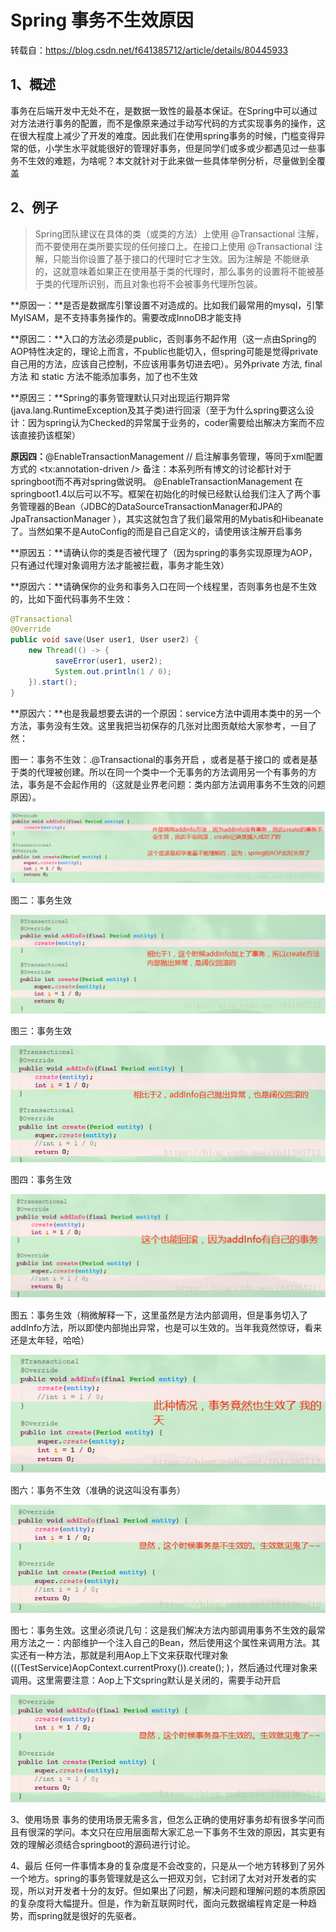 # Spring 事务不生效原因

转载自：https://blog.csdn.net/f641385712/article/details/80445933



## 1、概述

事务在后端开发中无处不在，是数据一致性的最基本保证。在Spring中可以通过对方法进行事务的配置，而不是像原来通过手动写代码的方式实现事务的操作，这在很大程度上减少了开发的难度。因此我们在使用spring事务的时候，门槛变得异常的低，小学生水平就能很好的管理好事务，但是同学们或多或少都遇见过一些事务不生效的难题，为啥呢？本文就针对于此来做一些具体举例分析，尽量做到全覆盖

## 2、例子

> Spring团队建议在具体的类（或类的方法）上使用 @Transactional 注解，而不要使用在类所要实现的任何接口上。在接口上使用 @Transactional 注解，只能当你设置了基于接口的代理时它才生效。因为注解是 不能继承 的，这就意味着如果正在使用基于类的代理时，那么事务的设置将不能被基于类的代理所识别，而且对象也将不会被事务代理所包装。

**原因一：**是否是数据库引擎设置不对造成的。比如我们最常用的mysql，引擎MyISAM，是不支持事务操作的。需要改成InnoDB才能支持

**原因二：**入口的方法必须是public，否则事务不起作用（这一点由Spring的AOP特性决定的，理论上而言，不public也能切入，但spring可能是觉得private自己用的方法，应该自己控制，不应该用事务切进去吧）。另外private 方法, final 方法 和 static 方法不能添加事务，加了也不生效

**原因三：**Spring的事务管理默认只对出现运行期异常(java.lang.RuntimeException及其子类)进行回滚（至于为什么spring要这么设计：因为spring认为Checked的异常属于业务的，coder需要给出解决方案而不应该直接扔该框架）

**原因四：**@EnableTransactionManagement // 启注解事务管理，等同于xml配置方式的 <tx:annotation-driven />
备注：本系列所有博文的讨论都针对于springboot而不再对spring做说明。
@EnableTransactionManagement 在springboot1.4以后可以不写。框架在初始化的时候已经默认给我们注入了两个事务管理器的Bean（JDBC的DataSourceTransactionManager和JPA的JpaTransactionManager ），其实这就包含了我们最常用的Mybatis和Hibeanate了。当然如果不是AutoConfig的而是自己自定义的，请使用该注解开启事务

**原因五：**请确认你的类是否被代理了（因为spring的事务实现原理为AOP，只有通过代理对象调用方法才能被拦截，事务才能生效）

**原因六：**请确保你的业务和事务入口在同一个线程里，否则事务也是不生效的，比如下面代码事务不生效：

```java
@Transactional
@Override
public void save(User user1, User user2) {
    new Thread(() -> {
          saveError(user1, user2);
          System.out.println(1 / 0);
    }).start();
}
```


**原因六：**也是我最想要去讲的一个原因：service方法中调用本类中的另一个方法，事务没有生效。这里我把当初保存的几张对比图贡献给大家参考，一目了然：

图一：事务不生效：.@Transactional的事务开启 ，或者是基于接口的 或者是基于类的代理被创建。所以在同一个类中一个无事务的方法调用另一个有事务的方法，事务是不会起作用的（这就是业界老问题：类内部方法调用事务不生效的问题原因）。

![image-20200219191638098](.\images\image-20200219191638098.png)

图二：事务生效

![image-20200219191902947](.\images\image-20200219191902947.png)

图三：事务生效

![image-20200219191941235](.\images\image-20200219191941235.png)

图四：事务生效

![image-20200219192114898](.\images\image-20200219192114898.png)

图五：事务生效（稍微解释一下，这里虽然是方法内部调用，但是事务切入了addInfo方法，所以即使内部抛出异常，也是可以生效的。当年我竟然惊讶，看来还是太年轻，哈哈）

![image-20200219192257534](.\images\image-20200219192257534.png)

图六：事务不生效（准确的说这叫没有事务）

![image-20200219195034132](.\images\image-20200219195034132.png)

图七：事务生效。这里必须说几句：这是我们解决方法内部调用事务不生效的最常用方法之一：内部维护一个注入自己的Bean，然后使用这个属性来调用方法。其实还有一种方法，那就是利用Aop上下文来获取代理对象(((TestService)AopContext.currentProxy()).create(); )，然后通过代理对象来调用。这里需要注意：Aop上下文spring默认是关闭的，需要手动开启

![image-20200219195244115](.\images\image-20200219195244115.png)

3、使用场景
事务的使用场景无需多言，但怎么正确的使用好事务却有很多学问而且有很深的学问。本文只在应用层面帮大家汇总一下事务不生效的原因，其实更有效的理解必须结合springboot的源码进行讨论。

4、最后
任何一件事情本身的复杂度是不会改变的，只是从一个地方转移到了另外一个地方。spring的事务管理就是这么一把双刃剑，它封闭了太对对开发者的实现，所以对开发者十分的友好。但如果出了问题，解决问题和理解问题的本质原因的复杂度将大幅提升。但是，作为新互联网时代，面向元数据编程肯定是一种趋势，而spring就是很好的先驱者。

